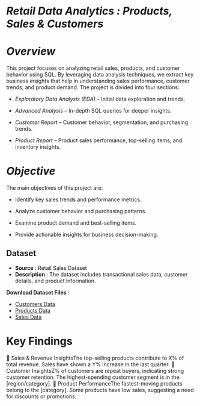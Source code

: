# ***Retail Data Analytics : Products, Sales & Customers***

# *Overview*
This project focuses on analyzing retail sales, products, and customer behavior using SQL. By leveraging data analysis techniques, we extract key business insights that help in understanding sales performance, customer trends, and product demand.
The project is divided into four sections:

- *Exploratory Data Analysis (EDA)* – Initial data exploration and trends.

- *Advanced Analysis* – In-depth SQL queries for deeper insights.

- *Customer Report* – Customer behavior, segmentation, and purchasing trends.

- *Product Report* – Product sales performance, top-selling items, and inventory insights.

# *Objective*

The main objectives of this project are:

- Identify key sales trends and performance metrics.

- Analyze customer behavior and purchasing patterns.

- Examine product demand and best-selling items.

- Provide actionable insights for business decision-making.

 ## Dataset

- **Source** : Retail Sales Dataset
- **Description** : The dataset includes transactional sales data, customer details, and product information.

**Download Dataset Files** :
- [Customers Data]([https://github.com/your-username/retail-sql-analysis/blob/main/dim_customers.csv](https://raw.githubusercontent.com/PrathamAnalytics/Retail-Data-Analytics-Products-Sales-Customers/refs/heads/main/dim_customers.csv))
- [Products Data]([https://github.com/your-username/retail-sql-analysis/blob/main/dim_products.csv](https://raw.githubusercontent.com/PrathamAnalytics/Retail-Data-Analytics-Products-Sales-Customers/refs/heads/main/dim_products.csv))
- [Sales Data]([https://github.com/your-username/retail-sql-analysis/blob/main/fact_sales.csv](https://raw.githubusercontent.com/PrathamAnalytics/Retail-Data-Analytics-Products-Sales-Customers/refs/heads/main/fact_sales.csv))


# Key Findings
🔹 Sales & Revenue InsightsThe top-selling products contribute to X% of total revenue.
    Sales have shown a Y% increase in the last quarter.
🔹 Customer InsightsZ% of customers are repeat buyers, indicating strong customer retention.
    The highest-spending customer segment is in the [region/category].
🔹 Product PerformanceThe fastest-moving products belong to the [category].
    Some products have low sales, suggesting a need for discounts or promotions.

